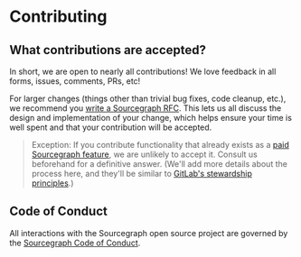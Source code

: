 # Contributing

## What contributions are accepted?

In short, we are open to nearly all contributions! We love feedback in all forms, issues, comments, PRs, etc!

For larger changes (things other than trivial bug fixes, code cleanup, etc.), we recommend you [write a Sourcegraph RFC](https://about.sourcegraph.com/handbook/communication/rfcs#external-contributors). This lets us all discuss the design and implementation of your change, which helps ensure your time is well spent and that your contribution will be accepted.

> Exception: If you contribute functionality that already exists as a [paid Sourcegraph feature](https://about.sourcegraph.com/pricing/), we are unlikely to accept it. Consult us beforehand for a definitive answer. (We'll add more details about the process here, and they'll be similar to [GitLab's stewardship principles](https://about.gitlab.com/stewardship/#contributing-an-existing-ee-feature-to-ce).)

## Code of Conduct

All interactions with the Sourcegraph open source project are governed by the
[Sourcegraph Code of Conduct](./doc/dev/conduct.md).
